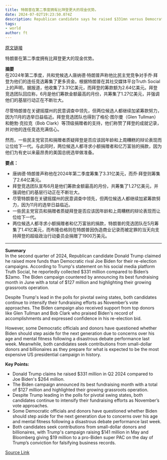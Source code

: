 ```yaml
---
title: 特朗普在第二季度拥有比拜登更大的现金优势。
date: 2024-07-02T19:23:50.074Z
description: Republican candidate says he raised $331mn versus Democratic rival’s $264mn
tags: 
- world
author: ft
---
```


[原文链接](https://ft.com/content/ac0dc426-b75a-4855-9f79-f82bfdcb3205)

特朗普在第二季度拥有比拜登更大的现金优势。

**摘要**  
在2024年第二季度，共和党候选人唐纳德·特朗普声称他比民主党竞争对手乔·拜登为他们的连任竞选筹集了更多资金。根据特朗普在其社交媒体平台Truth Social上的声明，据报道，他收集了3.31亿美元，而拜登的筹款额为2.64亿美元。拜登竞选团队回应称，6月是他们筹款金额最高的月份，共筹集了1.27亿美元，并强调他们的基层行动正在不断壮大。

尽管特朗普在关键摇摆州的民意调查中领先，但两位候选人都继续加紧筹款努力，因为11月的选举日益临近。拜登竞选团队也得到了格伦·图尔曼（Glen Tullman）和鲍勃·克拉克（Bob Clark）等顶级捐赠者的支持，他们称赞了拜登的成就记录，并对他的连任竞选充满信心。

然而，一些民主党官员和捐赠者质疑拜登是否应该因年龄和上周糟糕的辩论表现而让位给下一代。与此同时，两位候选人都寻求小额捐赠者和亿万富翁的捐款，因为他们为有史以来最昂贵的美国总统选举做准备。

**要点：**  
- 唐纳德·特朗普声称他在2024年第二季度筹集了3.31亿美元，而乔·拜登则筹集了2.64亿美元。
- 拜登竞选团队宣布6月是他们筹款金额最高的月份，共筹集了1.27亿美元，并强调他们的基层行动正在不断壮大。
- 尽管特朗普在关键摇摆州的民意调查中领先，但两位候选人都继续加紧筹款努力，因为11月的选举日益临近。
- 一些民主党官员和捐赠者质疑拜登是否应该因年龄和上周糟糕的辩论表现而让位给下一代。
- 两位候选人都寻求小额捐赠者和亿万富翁的捐款，特朗普的竞选团队在5月筹集了1.41亿美元，而布隆伯格则在特朗普因伪造商业记录而被定罪的当天向支持拜登的超级政治行动委员会捐赠了1900万美元。

---

 **Summary**  
In the second quarter of 2024, Republican candidate Donald Trump claimed he raised more funds than Democratic rival Joe Biden for their re-election campaigns. According to Trump's statement on his social media platform Truth Social, he reportedly collected $331 million compared to Biden’s $2amo. The Biden campaign countered by announcing its best fundraising month in June with a total of $127 million and highlighting their growing grassroots operation.

Despite Trump's lead in the polls for pivotal swing states, both candidates continue to intensify their fundraising efforts as November’s vote approaches. The Biden campaign also received support from top donors like Glen Tullman and Bob Clark who praised Biden's record of accomplishments and expressed confidence in his re-election bid.

However, some Democratic officials and donors have questioned whether Biden should step aside for the next generation due to concerns over his age and mental fitness following a disastrous debate performance last week. Meanwhile, both candidates seek contributions from small-dollar donors and billionaires as they prepare for what is expected to be the most expensive US presidential campaign in history.

**Key Points:**  
- Donald Trump claims he raised $331 million in Q2 2024 compared to Joe Biden's $264 million.
- The Biden campaign announced its best fundraising month with a total of $127 million and highlighted their growing grassroots operation.
- Despite Trump leading in the polls for pivotal swing states, both candidates continue to intensify their fundraising efforts as November’s vote approaches.
- Some Democratic officials and donors have questioned whether Biden should step aside for the next generation due to concerns over his age and mental fitness following a disastrous debate performance last week.
- Both candidates seek contributions from small-dollar donors and billionaires, with Trump's campaign raising $141 million in May and Bloomberg giving $19 million to a pro-Biden super PAC on the day of Trump’s conviction for falsifying business records.

[Source Link](https://ft.com/content/ac0dc426-b75a-4855-9f79-f82bfdcb3205)

